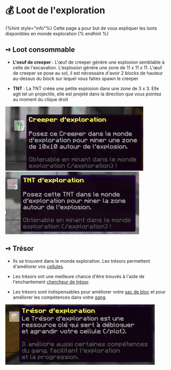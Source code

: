 # 💰 Loot de l'exploration

{%hint style="info"%}
Cette page a pour but de vous expliquer les loots disponibles en monde exploration
{% endhint %}

## **➺** Loot consommable

* **L'oeuf de creeper** : L'œuf de creeper génère une explosion semblable à celle de l'excavation. L'explosion génère une zone de 11 x 11 x 11. L'œuf de creeper se pose au sol, il est nécessaire d'avoir 2 blocks de hauteur au-dessus du block sur lequel vous faites spawn le creeper

*  **TNT** : La TNT créée une petite explosion dans une zone de 3 x 3. Elle agit tel un projectile, elle est projeté dans la direction que vous pointez au moment du clique droit

![](../ressources/exploration/creeper.png)   ![](../ressources/exploration/tnt.png)

## **➺** Trésor

* Ils se trouvent dans le monde exploration. Les trésors permettent d'améliorer vos [cellules](COMPLETER).

* Les trésors ont une meilleure chance d'être trouvés à l'aide de l'enchantement [chercheur de trésor](mo/enchantements.md).

* Les trésors sont indispensables pour améliorer votre [sac de bloc](exploration_bag.md) et pour améliorer les compétences dans votre [gang](../gangs.md).

![](../ressources/exploration/tresor.png)
